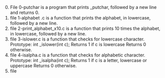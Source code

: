 0. File 0-putchar is  a program that prints _putchar, followed by a new line and returns 0.
1. file 1-alphabet .c is a function that prints the alphabet, in lowercase, followed by a new line.
2. file 2-print_alphabet_x10.c is a  function that prints 10 times the alphabet, in lowercase, followed by a new line.
3. file  3-islower.c is a function that checks for lowercase character.
Prototype: int _islower(int c);
Returns 1 if c is lowercase
Returns 0 otherwise.
4. file 4-isalpha.c is a function that checks for alphabetic character.
Prototype: int _isalpha(int c);
Returns 1 if c is a letter, lowercase or uppercase
Returns 0 otherwise.
5. file 
